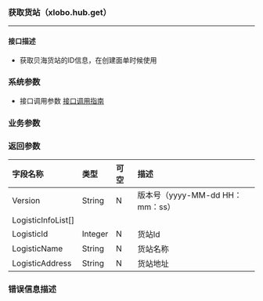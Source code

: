 ### 获取货站（xlobo.hub.get）

---

#### 接口描述

* 获取贝海货站的ID信息，在创建面单时候使用

### 系统参数

* 接口调用参数 [接口调用指南](/openapi/how-to-call-api.md)

### 业务参数

### 返回参数

| 字段名称 | 类型 | 可空 | 描述 |
| :--- | :--- | :--- | :--- |
| Version | String | N | 版本号（yyyy-MM-dd HH：mm：ss） |
| LogisticInfoList[] |  |  |  |
| LogisticId | Integer | N | 货站Id |
| LogisticName | String | N | 货站名称 |
| LogisticAddress | String | N | 货站地址 |


### 错误信息描述

